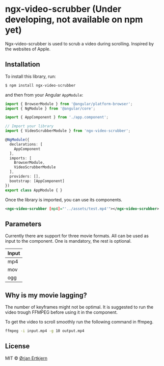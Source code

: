# ngx-video-scrubber (Under developing, not available on npm yet)

Ngx-video-scrubber is used to scrub a video during scrolling. Inspired by the websites of Apple.

## Installation

To install this library, run:

```bash
$ npm install ngx-video-scrubber
```

and then from your Angular `AppModule`:

```typescript
import { BrowserModule } from '@angular/platform-browser';
import { NgModule } from '@angular/core';

import { AppComponent } from './app.component';

// Import your library
import { VideoScrubberModule } from 'ngx-video-scrubber';

@NgModule({
  declarations: [
    AppComponent
  ],
  imports: [
    BrowserModule,
    VideoScrubberModule
  ],
  providers: [],
  bootstrap: [AppComponent]
})
export class AppModule { }
```

Once the library is imported, you can use its components.

```xml
<ngx-video-scrubber [mp4]="'../assets/test.mp4'"></ngx-video-scrubber>
```

## Parameters

Currently there are support for three movie formats. All can be used as input to the component. One is mandatory, the rest is optional.

| Input         |
| ------------- |
| mp4           |
| mov           |
| ogg           |


## Why is my movie lagging?

The number of keyframes might not be optimal. It is suggested to run the video trough FFMPEG before using it in the component.

To get the video to scroll smoothly run the following command in ffmpeg.

```bash
ffmpeg -i input.mp4 -g 10 output.mp4
```

## License

MIT © [Ørjan Ertkjern](mailto:orjanert@gmail.com)
